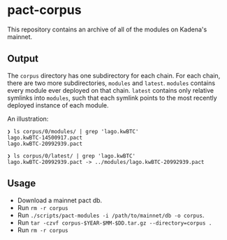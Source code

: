 # pact-corpus

This repository contains an archive of all of the modules on Kadena's mainnet.

## Output

The `corpus` directory has one subdirectory for each
chain. For each chain, there are two more subdirectories, `modules` and `latest`.
`modules` contains every module ever deployed on that chain. `latest` contains
only relative symlinks into `modules`, such that each symlink points to the most
recently deployed instance of each module.

An illustration:
```
❯ ls corpus/0/modules/ | grep 'lago.kwBTC'
lago.kwBTC-14500917.pact
lago.kwBTC-20992939.pact

❯ ls corpus/0/latest/ | grep 'lago.kwBTC'
lago.kwBTC-20992939.pact -> ../modules/lago.kwBTC-20992939.pact
```

## Usage

- Download a mainnet pact db.
- Run `rm -r corpus`
- Run `./scripts/pact-modules -i /path/to/mainnet/db -o corpus`.
- Run `tar -czvf corpus-$YEAR-$MM-$DD.tar.gz --directory=corpus .`
- Run `rm -r corpus`
